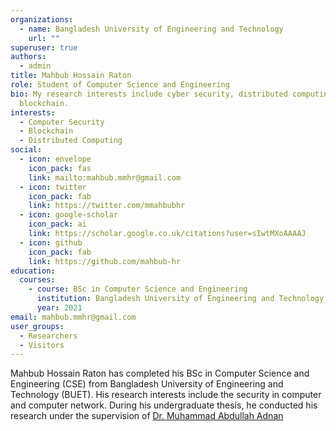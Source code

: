 ```yaml
---
organizations:
  - name: Bangladesh University of Engineering and Technology
    url: ""
superuser: true
authors:
  - admin
title: Mahbub Hossain Raton
role: Student of Computer Science and Engineering
bio: My research interests include cyber security, distributed computing and
  blockchain.
interests:
  - Computer Security
  - Blockchain
  - Distributed Computing
social:
  - icon: envelope
    icon_pack: fas
    link: mailto:mahbub.mmhr@gmail.com
  - icon: twitter
    icon_pack: fab
    link: https://twitter.com/mmahbubhr
  - icon: google-scholar
    icon_pack: ai
    link: https://scholar.google.co.uk/citations?user=sIwtMXoAAAAJ
  - icon: github
    icon_pack: fab
    link: https://github.com/mahbub-hr
education:
  courses:
    - course: BSc in Computer Science and Engineering
      institution: Bangladesh University of Engineering and Technology (BUET)
      year: 2021
email: mahbub.mmhr@gmail.com
user_groups:
  - Researchers
  - Visitors
---
```

Mahbub Hossain Raton has completed his BSc in Computer Science and Engineering (CSE) from Bangladesh University of Engineering and Technology (BUET). His research interests include the security in computer and computer network. During his undergraduate thesis, he conducted his research under the supervision of [Dr. Muhammad Abdullah Adnan](https://sites.google.com/site/abdullahadnan/home)